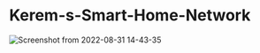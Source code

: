 # Kerem-s-Smart-Home-Network
![Screenshot from 2022-08-31 14-43-35](https://user-images.githubusercontent.com/59603584/194942990-d75daeb2-bad5-4d56-a395-737eaf2c9d4b.png)
